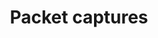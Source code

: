---
pcx_content_type: navigation
title: Packet captures
external_link: https://developers.cloudflare.com/magic-firewall/packet-captures/
weight: 4
_build:
  publishResources: false
  render: never
---